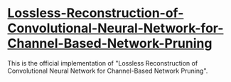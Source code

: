# [Lossless-Reconstruction-of-Convolutional-Neural-Network-for-Channel-Based-Network-Pruning](https://www.mdpi.com/1424-8220/23/4/2102)
This is the official implementation of "Lossless Reconstruction of Convolutional Neural Network for Channel-Based Network Pruning".
